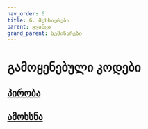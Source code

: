 ```yaml
---
nav_order: 6
title: 6. მეხსიერება
parent: გვანცა
grand_parent: სემინარები
---
```


# გამოყენებული კოდები

## [პირობა](https://github.com/freeuni-paradigms/2021/tree/master/Content/Seminars/Gvantsa/S06_Generics/Scheme.pdf)

## [ამოხსნა](https://github.com/freeuni-paradigms/2021/tree/master/Content/Seminars/Gvantsa/S06_Generics/scheme.c)
